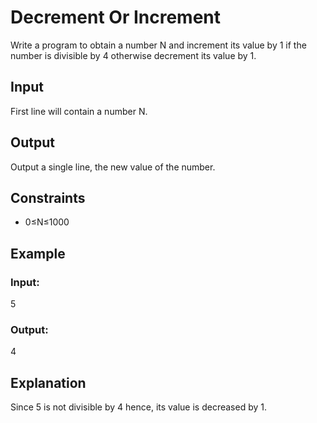 # Decrement Or Increment

Write a program to obtain a number N and increment its value by 1 if the 
number is divisible by 4 otherwise decrement its value by 1.

## Input

First line will contain a number N.

## Output

Output a single line, the new value of the number.

## Constraints

- 0≤N≤1000

## Example

### Input:

5

### Output:

4

## Explanation

Since 5 is not divisible by 4 hence, its value is decreased by 1.
